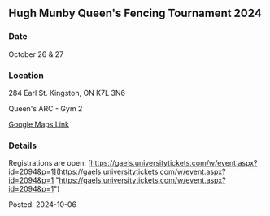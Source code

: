 ## Hugh Munby Queen's Fencing Tournament 2024

### Date

October 26 & 27

### Location

284 Earl St.
Kingston, ON
K7L 3N6

Queen's ARC - Gym 2

[Google Maps Link](https://www.google.com/maps/place/Queen's+Athletics+%26+Recreation+Centre+(ARC)/@44.229206,-76.4968439,17z/data=!3m1!4b1!4m6!3m5!1s0x4cd2ab06a5b06e0f:0xbd1e493a7fc07ef1!8m2!3d44.229206!4d-76.494269!16s%2Fg%2F1v9lbdkk?entry=ttu&g_ep=EgoyMDI0MTAwMi4xIKXMDSoASAFQAw%3D%3D)

### Details

Registrations are open: [https://gaels.universitytickets.com/w/event.aspx?id=2094&p=1](https://gaels.universitytickets.com/w/event.aspx?id=2094&p=1 "https://gaels.universitytickets.com/w/event.aspx?id=2094&p=1")

Posted: 2024-10-06

